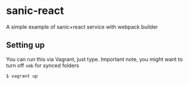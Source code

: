 # sanic-react
A simple example of sanic+react service with webpack builder

Setting up
--
You can run this via Vagrant, just type. Important note, you might want to turn off `smb` for synced folders
```
$ vagrant up
```
